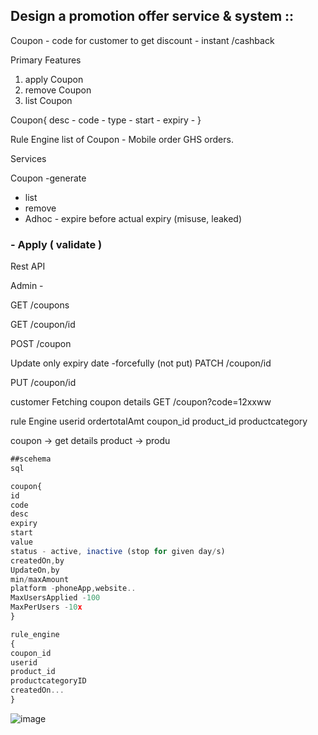 



## Design a promotion offer service & system ::

Coupon - code for customer to get discount - instant /cashback

Primary Features 
1. apply Coupon
2. remove Coupon
3. list Coupon


Coupon{
    desc -
    code -
    type - 
    start -
    expiry -
}

Rule Engine
list of Coupon - Mobile order
GHS orders.


Services 

Coupon
  -generate
  - list
  - remove
  - Adhoc - expire before actual expiry (misuse, leaked)
  ### - Apply ( validate )

Rest API

Admin -

GET /coupons

GET /coupon/id


POST /coupon

Update only expiry date -forcefully (not put)
PATCH /coupon/id

PUT /coupon/id

customer
Fetching coupon details
GET /coupon?code=12xxww


rule Engine
userid 
ordertotalAmt
coupon_id
product_id
productcategory 


coupon -> get details 
product -> produ

```js
##scehema
sql

coupon{
id
code
desc
expiry
start
value 
status - active, inactive (stop for given day/s)
createdOn,by
UpdateOn,by
min/maxAmount
platform -phoneApp,website..
MaxUsersApplied -100
MaxPerUsers -10x
}

rule_engine
{
coupon_id
userid
product_id
productcategoryID
createdOn...
}

```


![image](https://user-images.githubusercontent.com/16834697/123419846-5a536880-d5d8-11eb-881e-789a42c7617e.png)
